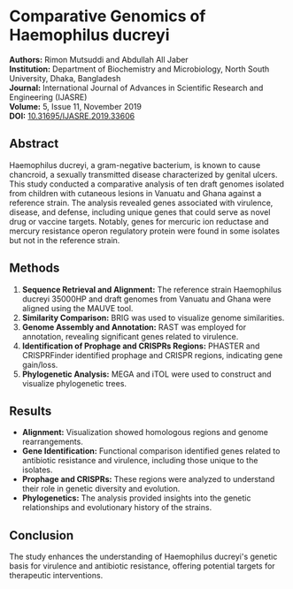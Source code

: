 # Comparative Genomics of Haemophilus ducreyi

**Authors:** Rimon Mutsuddi and Abdullah All Jaber  
**Institution:** Department of Biochemistry and Microbiology, North South University, Dhaka, Bangladesh  
**Journal:** International Journal of Advances in Scientific Research and Engineering (IJASRE)  
**Volume:** 5, Issue 11, November 2019  
**DOI:** [10.31695/IJASRE.2019.33606](http://doi.org/10.31695/IJASRE.2019.33606)

## Abstract
Haemophilus ducreyi, a gram-negative bacterium, is known to cause chancroid, a sexually transmitted disease characterized by genital ulcers. This study conducted a comparative analysis of ten draft genomes isolated from children with cutaneous lesions in Vanuatu and Ghana against a reference strain. The analysis revealed genes associated with virulence, disease, and defense, including unique genes that could serve as novel drug or vaccine targets. Notably, genes for mercuric ion reductase and mercury resistance operon regulatory protein were found in some isolates but not in the reference strain.

## Methods
1. **Sequence Retrieval and Alignment:** The reference strain Haemophilus ducreyi 35000HP and draft genomes from Vanuatu and Ghana were aligned using the MAUVE tool.
2. **Similarity Comparison:** BRIG was used to visualize genome similarities.
3. **Genome Assembly and Annotation:** RAST was employed for annotation, revealing significant genes related to virulence.
4. **Identification of Prophage and CRISPRs Regions:** PHASTER and CRISPRFinder identified prophage and CRISPR regions, indicating gene gain/loss.
5. **Phylogenetic Analysis:** MEGA and iTOL were used to construct and visualize phylogenetic trees.

## Results
- **Alignment:** Visualization showed homologous regions and genome rearrangements.
- **Gene Identification:** Functional comparison identified genes related to antibiotic resistance and virulence, including those unique to the isolates.
- **Prophage and CRISPRs:** These regions were analyzed to understand their role in genetic diversity and evolution.
- **Phylogenetics:** The analysis provided insights into the genetic relationships and evolutionary history of the strains.

## Conclusion
The study enhances the understanding of Haemophilus ducreyi's genetic basis for virulence and antibiotic resistance, offering potential targets for therapeutic interventions.
